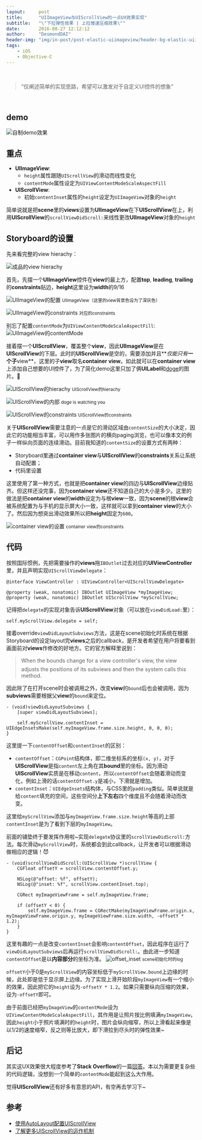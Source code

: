 ```yaml
---
layout:     post
title:      "UIImageView与UIScrollView的一点UX效果实现"
subtitle:   "\"下拉弹性效果 | 上拉慢速压缩效果\""
date:       2016-08-27 12:12:12
author:     "DesmondDAI"
header-img: "img/in-post/post-elastic-uiimageview/header-bg-elastic-uiimageview.jpg"
tags:
    - iOS
    - Objective-C
---
```


<br>

> “仅阐述简单的实现思路，希望可以激发对于自定义UI控件的想象”

<br>

## demo

![自制demo效果](/img/in-post/post-elastic-uiimageview/my_app_demo.gif)


## 重点

- **UIImageView**:
  - `height`属性跟随`UIScrollView`的滑动而线性变化
  - `contentMode`属性设定为`UIViewContentModeScaleAspectFill`
- **UIScrollView**:
  - 初始`contentInset`属性的`height`设定为`UIImageView`对象的`height`

简单说就是把**scene**里的**views**设置为**UIImageView**在下**UIScrollView**在上，利用**UIScrollView**的`scrollViewDidScroll:`来线性更改**UIImageView**对象的`height`


## Storyboard的设置

先来看完整的view hierachy：

![成品的view hierachy](/img/in-post/post-elastic-uiimageview/full_view_hierachy.png)

首先，先摆一个**UIImageView**控件在**view**的最上方，配置**top**, **leading**, **trailing**的**constraints**贴边，**height**这里设为**width**的9/16

![UIImageView的配置](/img/in-post/post-elastic-uiimageview/image_view_storyboard.png)
<small class="img-hint">UIImageView（这里的view背景色设为了深灰色）</small>

![UIImageView的constraints](/img/in-post/post-elastic-uiimageview/image_view_constraints.png)
<small class="img-hint">对应的constraints</small>

别忘了配置`contentMode`为`UIViewContentModeScaleAspectFill`:
![UIImageView的contentMode](/img/in-post/post-elastic-uiimageview/image_view_content_mode.png)

接着摆一个**UIScrollView**，覆盖整个**view**，因此**UIImageView**是在**UIScrollView**的下层。此时的**UIScrollView**是空的，需要添加并且**_仅能只有_**一个子**view**，这里的子**view**取名**container view**。如此就可以在**container view**上添加自己想要的UI控件了，为了简化demo这里只加了俩**UILabel**和[doge](https://en.wikipedia.org/wiki/Doge_(meme))的图片。:full_moon_with_face:

![UIScrollView的hierachy](/img/in-post/post-elastic-uiimageview/scroll_view_hierachy.png)
<small class="img-hint">UIScrollView的hierachy</small>

![UIScrollView的内部](/img/in-post/post-elastic-uiimageview/scroll_view_storyboard.png)
<small class="img-hint">doge is watching you</small>

![UIScrollView的constraints](/img/in-post/post-elastic-uiimageview/scroll_view_constraints.png)
<small class="img-hint">UIScrollView的constraints</small>

关于**UIScrollView**需要注意的一点是它的滑动区域由`contentSize`的大小决定，因此它的功能相当丰富，可以用作多张图片的横向paging浏览，也可以像本文的例子一样纵向页面的连续滑动。目前我知道的`contentSize`的设置方式有两种：

- Storyboard里通过**container view**与**UIScrollView**的**constraints**关系让系统自动配置；
- 代码里设置

这里使用了第一种方式，也就是把**container view**的四边与**UIScrollView**边缘贴齐。但这样还没完事，因为**container view**还不知道自己的大小是多少。这里的做法是把**container view**的**width**设定为与根**view**一致，因为**scene**的根**view**会被系统配置为与手机的显示屏大小一致，这样就可以拿到**container view**的大小了。然后因为想突出滑动效果所以把**height**固定为`600`。

![container view的设置](/img/in-post/post-elastic-uiimageview/container_view_constraints.png)
<small class="img-hint">container view的constraints</small>

## 代码

按照国际惯例，先把需要操作的**views**拖`IBOutlet`过去对应的**UIViewController**里，并且声明实现`UIScrollViewDelegate`：

```objc
@interface ViewController : UIViewController<UIScrollViewDelegate>

@property (weak, nonatomic) IBOutlet UIImageView *myImageView;
@property (weak, nonatomic) IBOutlet UIScrollView *myScrollView;
```

记得把`delegate`的实现对象告诉**UIScrollView**对象（可以放在`viewDidLoad:`里）：

```objc
self.myScrollView.delegate = self;
```

接着override`viewDidLayoutSubviews`方法，这是在scene初始化时系统在根据Storyboard的设定layout完**views**之后的callback，是开发者希望在用户将要看到画面前对**views**作修改的好地方。它的官方解释里说到：

> When the bounds change for a view controller's view, the view adjusts the positions of its subviews and then the system calls this method.

因此除了在打开scene时会被调用之外，改变**view**的`bound`后也会被调用，因为**subviews**需要根据父**view**的`bound`来定位。

```objc
- (void)viewDidLayoutSubviews {
    [super viewDidLayoutSubviews];

    self.myScrollView.contentInset = UIEdgeInsetsMake(self.myImageView.frame.size.height, 0, 0, 0);
}
```

这里提一下`contentOffset`和`contentInset`的区别：

- `contentOffset`：`CGPoint`结构体，即二维坐标系的坐标`(x, y)`，对于**UIScrollView**是指`content`左上角在其**bound**里的坐标。因为滑动**UIScrollView**实质是在移动`content`，所以`contentOffset`会随着滑动而变化，例如上滑的话`contentOffset.y`是减小，下滑就是增加。
- `contentInset`：`UIEdgeInsets`结构体，与CSS里的`padding`类似。简单说就是给`content`填充的空间，这些空间分**上下左右**四个维度且不会随着滑动而改变。

这里给`myScrollView`添加与`myImageView.frame.size.height`等高的上部`contentInset`是为了看到下层的`myImageView`。

前面的铺垫终于要发挥作用啦~实现`delegate`协议里的`scrollViewDidScroll:`方法。每次滑动`myScrollView`时，系统都会到此callback，让开发者可以根据滑动做相应的逻辑！:smiling_imp:

```objc
- (void)scrollViewDidScroll:(UIScrollView *)scrollView {
    CGFloat offsetY = scrollView.contentOffset.y;

    NSLog(@"offset: %f", offsetY);
    NSLog(@"inset: %f", scrollView.contentInset.top);

    CGRect myImageViewFrame = self.myImageView.frame;

    if (offsetY < 0) {
        self.myImageView.frame = CGRectMake(myImageViewFrame.origin.x, myImageViewFrame.origin.y, myImageViewFrame.size.width, -offsetY * 1.2);
    }
}
```

这里有趣的一点是改变`contentInset`会影响`contentOffset`，因此程序在运行了`viewDidLayoutSubviews`后再运行`scrollViewDidScroll:`。由此进一步知道`contentOffset`是以**内容部分**的坐标为准。
![offset_inset](/img/in-post/post-elastic-uiimageview/contentOffset_contentInset_log.png)
<small class="img-hint">scene初始化时的log</small>

`offsetY`小于0是`myScrollView`的内容坐标低于`myScrollView.bound`上边缘的时候，此处即是低于显示屏上边缘。为了实现上滑开始阶段`myImageView`有一个缩小的效果，因此把它的`height`设为`-offsetY * 1.2`。如果只需要纵向压缩的效果，设为`-offsetY`即可。

由于前面已经把`myImageView`的`contentMode`设为`UIViewContentModeScaleAspectFill`，其作用是让照片按比例填满`myImageView`，因此`height`小于照片填满时的`height`时，图片会纵向缩窄，所以上滑看起来像是以1/2的速度缩窄，反之则等比放大，即下滑拉到尽头时的弹性效果~

## 后记

其实这UX效果很大程度参考了**Stack Overflow**的一篇[回答](http://stackoverflow.com/a/33481929/4993726)。本以为需要更复杂些的代码逻辑，没想到一个简单的`contentMode`能起到这么大作用。

觉得**UIScrollView**还有好多有意思的API，有空再去学习下~

## 参考

- [使用AutoLayout配置UIScrollView](https://www.natashatherobot.com/ios-autolayout-scrollview/)
- [了解更多UIScrollView的运作机制](https://objccn.io/issue-3-2/)
